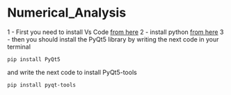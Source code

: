 # Numerical_Analysis

1 - First you need to install Vs Code [from here](https://code.visualstudio.com/download)
2 - install python [from here](https://www.python.org/ftp/python/3.9.13/python-3.9.13-amd64.exe)
3 - then you should install the PyQt5 library by writing the next code in your terminal 
```
pip install PyQt5
```
and write the next code to install PyQt5-tools
```
pip install pyqt-tools
```
